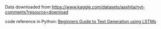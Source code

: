 Data downloaded from https://www.kaggle.com/datasets/aashita/nyt-comments?resource=download

code reference in Python: [Beginners Guide to Text Generation using LSTMs](https://www.kaggle.com/code/shivamb/beginners-guide-to-text-generation-using-lstms)

